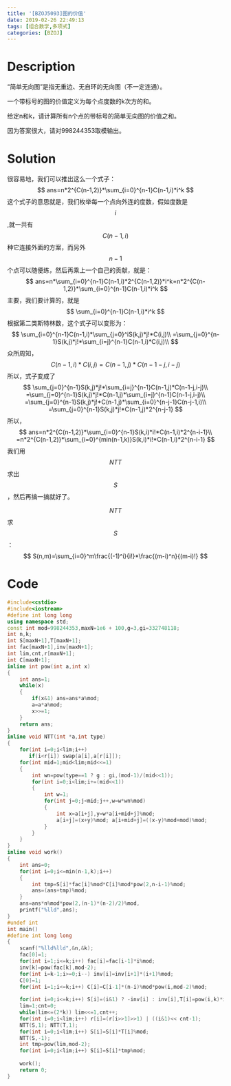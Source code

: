 ```yaml
---
title: '[BZOJ5093]图的价值'
date: 2019-02-26 22:49:13
tags: [组合数学,多项式]
categories: [BZOJ]
---
```


# Description

“简单无向图”是指无重边、无自环的无向图（不一定连通）。

一个带标号的图的价值定义为每个点度数的k次方的和。

给定n和k，请计算所有n个点的带标号的简单无向图的价值之和。

因为答案很大，请对998244353取模输出。

<!--more-->

# Solution

很容易地，我们可以推出这么一个式子：
$$
ans=n*2^{C(n-1,2)}*\sum_{i=0}^{n-1}C(n-1,i)*i^k
$$
这个式子的意思就是，我们枚举每一个点向外连的度数，假如度数是$$i$$,就一共有$$C(n-1,i)$$种它连接外面的方案，而另外$$n-1$$个点可以随便练，然后再乘上一个自己的贡献，就是：
$$
ans=n*\sum_{i=0}^{n-1}C(n-1,i)*2^{C(n-1,2)}*i^k=n*2^{C(n-1,2)}*\sum_{i=0}^{n-1}C(n-1,i)*i^k
$$
主要，我们要计算的，就是
$$
\sum_{i=0}^{n-1}C(n-1,i)*i^k
$$
根据第二类斯特林数，这个式子可以变形为：
$$
\sum_{i=0}^{n-1}C(n-1,i)*\sum_{j=0}^iS(k,j)*j!*C(i,j)\\
=\sum_{j=0}^{n-1}S(k,j)*j!*\sum_{i=j}^{n-1}C(n-1,i)*C(i,j)\\
$$
众所周知，
$$
C(n-1,i)*C(i,j)=C(n-1,j)*C(n-1-j,i-j)
$$
所以，式子变成了
$$
\sum_{j=0}^{n-1}S(k,j)*j!*\sum_{i=j}^{n-1}C(n-1,j)*C(n-1-j,i-j)\\
=\sum_{j=0}^{n-1}S(k,j)*j!*C(n-1,j)*\sum_{i=j}^{n-1}C(n-1-j,i-j)\\
=\sum_{j=0}^{n-1}S(k,j)*j!*C(n-1,j)*\sum_{i=0}^{n-j-1}C(n-j-1,i)\\
=\sum_{j=0}^{n-1}S(k,j)*j!*C(n-1,j)*2^{n-j-1}
$$
所以，
$$
ans=n*2^{C(n-1,2)}*\sum_{i=0}^{n-1}S(k,i)*i!*C(n-1,i)*2^{n-i-1}\\
=n*2^{C(n-1,2)}*\sum_{i=0}^{min(n-1,k)}S(k,i)*i!*C(n-1,i)*2^{n-i-1}
$$
我们用$$NTT$$求出$$S$$，然后再搞一搞就好了。

$$NTT$$求$$S$$：
$$
S(n,m)=\sum_{i=0}^m\frac{(-1)^i}{i!}*\frac{(m-i)^n}{(m-i)!}
$$
# Code

```c++
#include<cstdio>
#include<iostream> 
#define int long long
using namespace std;
const int mod=998244353,maxN=1e6 + 100,g=3,gi=332748118;
int n,k;
int S[maxN+1],T[maxN+1];
int fac[maxN+1],inv[maxN+1];
int lim,cnt,r[maxN+1];
int C[maxN+1];
inline int pow(int a,int x)
{
    int ans=1;
    while(x)
    {
        if(x&1) ans=ans*a%mod;
        a=a*a%mod;
        x>>=1;
    }
    return ans;
}
inline void NTT(int *a,int type)
{
    for(int i=0;i<lim;i++)
       if(i<r[i]) swap(a[i],a[r[i]]);
    for(int mid=1;mid<lim;mid<<=1)
    {
        int wn=pow(type==1 ? g : gi,(mod-1)/(mid<<1));
        for(int i=0;i<lim;i+=(mid<<1))
        {
            int w=1;
            for(int j=0;j<mid;j++,w=w*wn%mod)
            {
                int x=a[i+j],y=w*a[i+mid+j]%mod;
                a[i+j]=(x+y)%mod; a[i+mid+j]=((x-y)%mod+mod)%mod;
            }
        }
    }
}
inline void work()
{
    int ans=0;
    for(int i=0;i<=min(n-1,k);i++)
    {
        int tmp=S[i]*fac[i]%mod*C[i]%mod*pow(2,n-i-1)%mod;
        ans=(ans+tmp)%mod;
    }
    ans=ans*n%mod*pow(2,(n-1)*(n-2)/2)%mod,
    printf("%lld",ans);
}
#undef int
int main()
#define int long long
{
    scanf("%lld%lld",&n,&k);
    fac[0]=1;
    for(int i=1;i<=k;i++) fac[i]=fac[i-1]*i%mod;
    inv[k]=pow(fac[k],mod-2);
    for(int i=k-1;i>=0;i--) inv[i]=inv[i+1]*(i+1)%mod;
    C[0]=1;
    for(int i=1;i<=k;i++) C[i]=C[i-1]*(n-i)%mod*pow(i,mod-2)%mod;
    
    for(int i=0;i<=k;i++) S[i]=(i&1) ? -inv[i] : inv[i],T[i]=pow(i,k)*inv[i]%mod;
    lim=1;cnt=0;
    while(lim<=(2*k)) lim<<=1,cnt++;
    for(int i=0;i<lim;i++) r[i]=(r[i>>1]>>1) | ((i&1)<< cnt-1);
    NTT(S,1); NTT(T,1);
    for(int i=0;i<lim;i++) S[i]=S[i]*T[i]%mod;
    NTT(S,-1);
    int tmp=pow(lim,mod-2);
    for(int i=0;i<lim;i++) S[i]=S[i]*tmp%mod;
    
    work();
    return 0;
}
```


